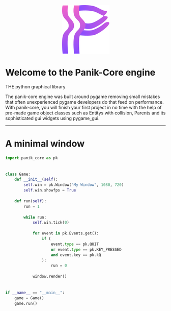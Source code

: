 <p align="center">
  <img src="https://github.com/RedRyan5154/panik-core/blob/master/panik_core/asstes/logo.png?raw=true" alt="Panik-Core's logo"/>
</p>

# Welcome to the Panik-Core engine

THE python graphical library

The panik-core engine was built around pygame removing small mistakes that often unexperienced pygame developers do that feed on performance.  With panik-core, you will finish your first project in no time with the help of pre-made game object classes such as Entitys with collision, Parents and its sophisticated gui widgets using pygame_gui.

---

# A minimal window
```python
import panik_core as pk


class Game:
    def __init__(self):
        self.win = pk.Window("My Window", 1080, 720)
        self.win.showfps = True

    def run(self):
        run = 1

        while run:
            self.win.tick(0)

            for event in pk.Events.get():
                if (
                    event.type == pk.QUIT
                    or event.type == pk.KEY_PRESSED
                    and event.key == pk.kQ
                ):
                    run = 0

            window.render()


if __name__ == "__main__":
    game = Game()
    game.run()

```
